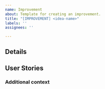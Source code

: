 ```yaml
---
name: Improvement
about: Template for creating an improvement.
title: "[IMPROVEMENT] <idea-name>"
labels: ''
assignees: ''

---
```


<!-- Short summary of improvement -->

## Details
<!-- A clear and concise bullet point description of what the improvement is. -->

## User Stories
<!-- One or more user stories for the feature suggested. -->

### Additional context
<!-- Add any other context about the problem here. -->
